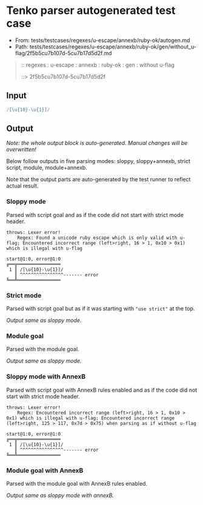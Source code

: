 # Tenko parser autogenerated test case

- From: tests/testcases/regexes/u-escape/annexb/ruby-ok/autogen.md
- Path: tests/testcases/regexes/u-escape/annexb/ruby-ok/gen/without_u-flag/2f5b5cu7b107d-5cu7b17d5d2f.md

> :: regexes : u-escape : annexb : ruby-ok : gen : without u-flag
>
> ::> 2f5b5cu7b107d-5cu7b17d5d2f

## Input


`````js
/[\u{10}-\u{1}]/
`````

## Output

_Note: the whole output block is auto-generated. Manual changes will be overwritten!_

Below follow outputs in five parsing modes: sloppy, sloppy+annexb, strict script, module, module+annexb.

Note that the output parts are auto-generated by the test runner to reflect actual result.

### Sloppy mode

Parsed with script goal and as if the code did not start with strict mode header.

`````
throws: Lexer error!
    Regex: Found a unicode ruby escape which is only valid with u-flag; Encountered incorrect range (left>right, 16 > 1, 0x10 > 0x1) which is illegal with u-flag

start@1:0, error@1:0
╔══╦════════════════
 1 ║ /[\u{10}-\u{1}]/
   ║ ^^^^^^^^^^^^^^^^------- error
╚══╩════════════════

`````

### Strict mode

Parsed with script goal but as if it was starting with `"use strict"` at the top.

_Output same as sloppy mode._

### Module goal

Parsed with the module goal.

_Output same as sloppy mode._

### Sloppy mode with AnnexB

Parsed with script goal with AnnexB rules enabled and as if the code did not start with strict mode header.

`````
throws: Lexer error!
    Regex: Encountered incorrect range (left>right, 16 > 1, 0x10 > 0x1) which is illegal with u-flag; Encountered incorrect range (left>right, 125 > 117, 0x7d > 0x75) when parsing as if without u-flag

start@1:0, error@1:0
╔══╦════════════════
 1 ║ /[\u{10}-\u{1}]/
   ║ ^^^^^^^^^^^^^^^^------- error
╚══╩════════════════

`````

### Module goal with AnnexB

Parsed with the module goal with AnnexB rules enabled.

_Output same as sloppy mode with annexB._
